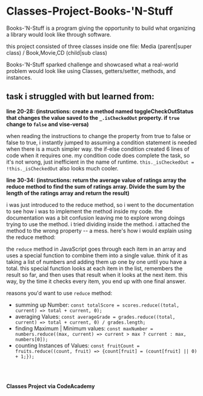 # Classes-Project-Books-'N-Stuff

Books-'N-Stuff is a program giving the opportunity to build what organizing a library would look like through software. 

this project consisted of three classes inside one file: Media (parent|super class) / Book,Movie,CD (child|sub class)

Books-'N-Stuff sparked challenge and showcased what a real-world problem would look like using Classes, getters/setter, methods, and instances. 

## task i struggled with but learned from:  

**line 20-28: (instructions: create a method named toggleCheckOutStatus that changes the value saved to the `_.isCheckedOut` property. if `true` change to `false` and vise-versa)**

when reading the instructions to change the property from true to false or false to true, i instantly jumped to assuming a condition statement is needed when there is a much simpler way. the if-else condition created 6 lines of code when it requires one. my condition code does complete the task, so it's not wrong, just inefficient in the name of runtime. `this._isCheckedOut = !this._isCheckedOut` also looks much cooler. 

**line 30-34: (instructions: return the average value of <b>ratings</b> array the reduce method to find the sum of ratings array. Divide the sum by the length of the ratings array and return the result)**

i was just introduced to the reduce method, so i went to the documentation to see how i was to implement the method inside my code. the documentation was a bit confusion leaving me to explore wrong doings trying to use the method. i tried dividing inside the method. i attached the method to the wrong property -- a mess. here's how i would explain using the reduce method: 

the `reduce` method in JavaScript goes through each item in an array and uses a special function to combine them into a single value. think of it as taking a list of numbers and adding them up one by one until you have a total. this special function looks at each item in the list, remembers the result so far, and then uses that result when it looks at the next item. this way, by the time it checks every item, you end up with one final answer.

reasons you'd want to use `reduce` method: 
- summing up Number: `const totalScore = scores.reduce((total, current) => total + current, 0);`
- averaging Values: `const averageGrade = grades.reduce((total, current) => total + current, 0) / grades.length;`
- finding Maximum | Minimum values: `const maxNumber = numbers.reduce((max, current) => current > max ? current : max, numbers[0]);`
- counting Instances of Values: `const fruitCount = fruits.reduce((count, fruit) => {count[fruit] = (count[fruit] || 0) + 1;});`

<br>
<br>

**Classes Project via CodeAcademy**
